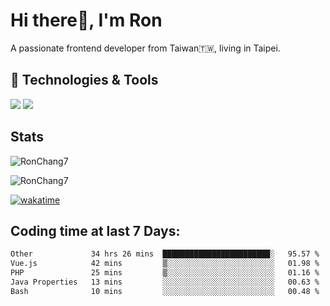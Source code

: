# Hi there👋, I'm Ron

A passionate frontend developer from Taiwan🇹🇼, living in Taipei.

## 🔧 Technologies & Tools

![](https://img.shields.io/badge/Editor-Cusor-informational?style=flat&logo=cursor&logoColor=white)
![](https://img.shields.io/badge/Code-TypeScript-informational?style=flat&logo=typescript&logoColor=white)

## Stats

<p><img src="https://github-readme-stats-j1ws-rctx6j2fo-ron-chang1.vercel.app/api/top-langs?username=RonChang7&show_icons=true&locale=en&layout=compact&v=2" alt="RonChang7" /></p>
<p><img src="https://github-readme-stats-j1ws-rctx6j2fo-ron-chang1.vercel.app/api?username=RonChang7&show_icons=true&locale=en&theme=dracula&count_private=true&v=2" alt="RonChang7" /></p>

[![wakatime](https://wakatime.com/badge/user/f2e75beb-aff4-47ed-aeff-347e6daef3f2.svg)](https://wakatime.com/@f2e75beb-aff4-47ed-aeff-347e6daef3f2)

## Coding time at last 7 Days:

<!--START_SECTION:waka-->

```txt
Other             34 hrs 26 mins  ████████████████████████░   95.57 %
Vue.js            42 mins         ▒░░░░░░░░░░░░░░░░░░░░░░░░   01.98 %
PHP               25 mins         ▒░░░░░░░░░░░░░░░░░░░░░░░░   01.16 %
Java Properties   13 mins         ░░░░░░░░░░░░░░░░░░░░░░░░░   00.63 %
Bash              10 mins         ░░░░░░░░░░░░░░░░░░░░░░░░░   00.48 %
```

<!--END_SECTION:waka-->
